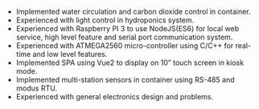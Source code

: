 - Implemented water circulation and carbon dioxide control in container.
- Experienced with light control in hydroponics system.
- Experienced with Raspberry PI 3 to use NodeJS(ES6) for local web service, high level feature and serial port communication system.
- Experienced with ATMEGA2560 micro-controller using C/C++ for real-time and low level features.
- Implemented SPA using Vue2 to display on 10” touch screen in kiosk mode.
- Implemented multi-station sensors in container using RS-485 and modus RTU.
- Experienced with general electronics design and problems.

